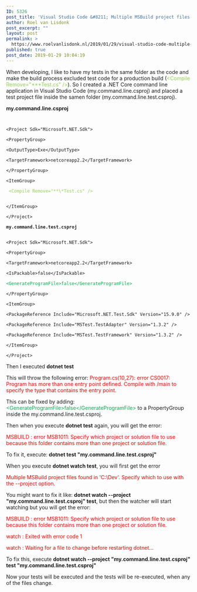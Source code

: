 ```yaml
---
ID: 5326
post_title: 'Visual Studio Code &#8211; Multiple MSBuild project files found in &#8216;…&#8217;. Specify which to use with the &#8211;project option.'
author: Roel van Lisdonk
post_excerpt: ""
layout: post
permalink: >
  https://www.roelvanlisdonk.nl/2019/01/29/visual-studio-code-multiple-msbuild-project-files-found-in-specify-which-to-use-with-the-project-option/
published: true
post_date: 2019-01-29 10:04:19
---
```

When developing, I like to have my tests in the same folder as the code and make the build process excluded test code for a production build (<span style="color: #92d050;">&lt;Compile Remove="**\*Test.cs" /&gt;</span>).
So I created a .NET Core command line application in Visual Studio Code (my.command.line.csproj) and placed a test project file inside the samen folder (my.command.line.test.csproj).

<strong>my.command.line.csproj
</strong>
<pre><code>

&lt;Project Sdk="Microsoft.NET.Sdk"&gt;

&lt;PropertyGroup&gt;

&lt;OutputType&gt;Exe&lt;/OutputType&gt;

&lt;TargetFramework&gt;netcoreapp2.2&lt;/TargetFramework&gt;

&lt;/PropertyGroup&gt;

&lt;ItemGroup&gt;

<span style="color: #92d050;"> &lt;Compile Remove="**\*Test.cs" /&gt;
</span>

&lt;/ItemGroup&gt;

&lt;/Project&gt;

<strong>my.command.line.test.csproj
</strong>

&lt;Project Sdk="Microsoft.NET.Sdk"&gt;

&lt;PropertyGroup&gt;

&lt;TargetFramework&gt;netcoreapp2.2&lt;/TargetFramework&gt;

&lt;IsPackable&gt;false&lt;/IsPackable&gt;

<span style="color: #00b050;">&lt;GenerateProgramFile&gt;false&lt;/GenerateProgramFile&gt;</span>

&lt;/PropertyGroup&gt;

&lt;ItemGroup&gt;

&lt;PackageReference Include="Microsoft.NET.Test.Sdk" Version="15.9.0" /&gt;

&lt;PackageReference Include="MSTest.TestAdapter" Version="1.3.2" /&gt;

&lt;PackageReference Include="MSTest.TestFramework" Version="1.3.2" /&gt;

&lt;/ItemGroup&gt;

&lt;/Project&gt;
</code></pre>
Then I executed <strong>dotnet test</strong>

This will throw the following error:
<span style="color: red;">Program.cs(10,27): error CS0017: Program has more than one entry point defined. Compile with /main to specify the type that contains the entry point.</span>

This can be fixed by adding: <span style="color: #00b050;">&lt;GenerateProgramFile&gt;false&lt;/GenerateProgramFile&gt;</span> to a PropertyGroup inside the my.command.line.test.csproj.

Then when you execute <strong>dotnet test</strong> again, you will get the error:

<span style="color: red;">MSBUILD : error MSB1011: Specify which project or solution file to use because this folder contains more than one project or solution file.
</span>

To fix it, execute:
<strong>dotnet test "my.command.line.test.csproj"</strong>

When you execute <strong>dotnet watch test</strong>, you will first get the error

<span style="color: red;">Multiple MSBuild project files found in 'C:\Dev\'. Specify which to use with the --project option.
</span>

You might want to fix it like: <strong>dotnet watch --project "my.command.line.test.csproj" test</strong>, but then the watcher will start watching but you will get the error:<strong>
</strong>

<span style="color: red;">MSBUILD : error MSB1011: Specify which project or solution file to use because this folder contains more than one project or solution file.
</span>

<span style="color: red;">watch : Exited with error code 1
</span>

<span style="color: red;">watch : Waiting for a file to change before restarting dotnet...
</span>

To fix this, execute <strong>dotnet watch --project "my.command.line.test.csproj" test "my.command.line.test.csproj"</strong>

Now your tests will be executed and the tests will be re-executed, when any of the files change.
